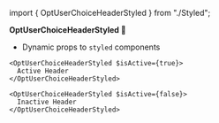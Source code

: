 import { OptUserChoiceHeaderStyled } from "./Styled";

**OptUserChoiceHeaderStyled 💅**

- Dynamic props to `styled` components

```tsx
<OptUserChoiceHeaderStyled $isActive={true}>
  Active Header
</OptUserChoiceHeaderStyled>

<OptUserChoiceHeaderStyled $isActive={false}>
  Inactive Header
</OptUserChoiceHeaderStyled>
```
